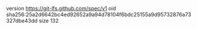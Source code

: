 version https://git-lfs.github.com/spec/v1
oid sha256:25a2d6642bc4ed92652a9a94d78104f6bdc25155a9d95732876a73327dbe43dd
size 132
